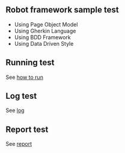 ## Robot framework sample test
* Using Page Object Model
* Using Gherkin Language
* Using BDD Framework
* Using Data Driven Style

## Running test
See [how to run](https://prnt.sc/lllrxi)

## Log test
See [log](http://prntscr.com/lllt0q)

## Report test
See [report](http://prntscr.com/llltea)
